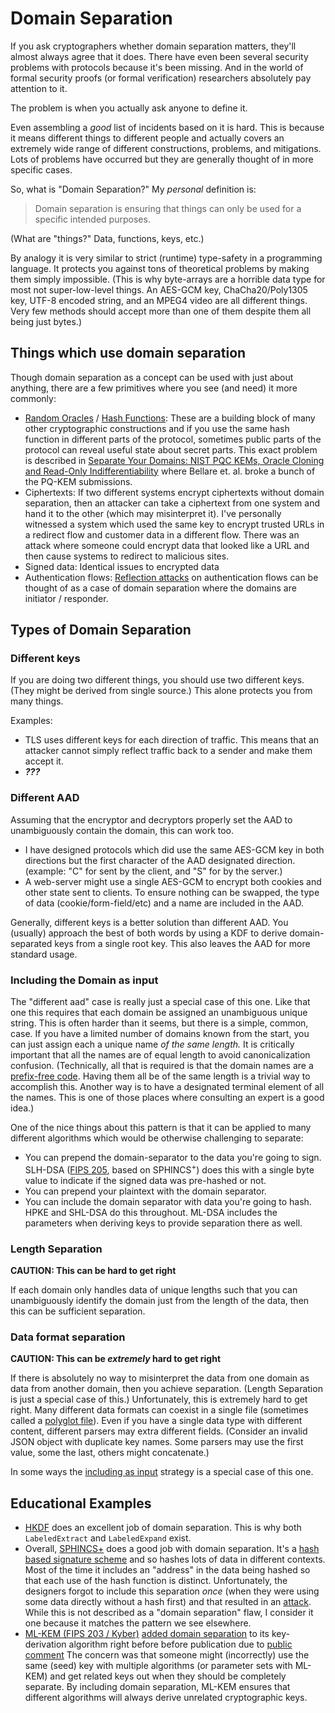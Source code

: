 # Domain Separation

If you ask cryptographers whether domain separation matters, they'll almost always agree that it does. There have even been several security problems with protocols because it's been missing. And in the world of formal security proofs (or formal verification) researchers absolutely pay attention to it.

The problem is when you actually ask anyone to define it.

Even assembling a *good* list of incidents based on it is hard.
This is because it means different things to different people and actually covers an extremely wide range of different constructions, problems, and mitigations.
Lots of problems have occurred but they are generally thought of in more specific cases.

So, what is "Domain Separation?"
My *personal* definition is:
> Domain separation is ensuring that things can only be used for a specific intended purposes.

(What are "things?" Data, functions, keys, etc.)

By analogy it is very similar to strict (runtime) type-safety in a programming language.
It protects you against tons of theoretical problems by making them simply impossible.
(This is why byte-arrays are a horrible data type for most not super-low-level things. An AES-GCM key, ChaCha20/Poly1305 key, UTF-8 encoded string, and an MPEG4 video are all different things. Very few methods should accept more than one of them despite them all being just bytes.)

## Things which use domain separation

Though domain separation as a concept can be used with just about anything, there are a few primitives where you see (and need) it more commonly:

- [Random Oracles](https://en.wikipedia.org/wiki/Random_oracle) / [Hash Functions](https://en.wikipedia.org/wiki/Hash_function):
  These are a building block of many other cryptographic constructions and if you use the same hash function in different parts of the protocol, sometimes public parts of the protocol can reveal useful state about secret parts.
  This exact problem is described in [Separate Your Domains: NIST PQC KEMs, Oracle Cloning and Read-Only Indifferentiability](https://eprint.iacr.org/2020/241) where Bellare et. al. broke a bunch of the PQ-KEM submissions.
- Ciphertexts:
  If two different systems encrypt ciphertexts without domain separation, then an attacker can take a ciphertext from one system and hand it to the other (which may misinterpret it).
  I've personally witnessed a system which used the same key to encrypt trusted URLs in a redirect flow and customer data in a different flow.
  There was an attack where someone could encrypt data that looked like a URL and then cause systems to redirect to malicious sites.
- Signed data:
  Identical issues to encrypted data
- Authentication flows:
  [Reflection attacks](https://en.wikipedia.org/wiki/Reflection_attack) on authentication flows can be thought of as a case of domain separation where the domains are initiator / responder.

## Types of Domain Separation

### Different keys

If you are doing two different things, you should use two different keys.
(They might be derived from single source.)
This alone protects you from many things.

Examples:
- TLS uses different keys for each direction of traffic.
This means that an attacker cannot simply reflect traffic back to a sender and make them accept it.
- ***???***

### Different AAD

Assuming that the encryptor and decryptors properly set the AAD to unambiguously contain the domain, this can work too.

- I have designed protocols which did use the same AES-GCM key in both directions but the first character of the AAD designated direction.
(example: "C" for sent by the client, and "S" for by the server.)
- A web-server might use a single AES-GCM to encrypt both cookies and other state sent to clients.
To ensure nothing can be swapped, the type of data (cookie/form-field/etc) and a name are included in the AAD.

Generally, different keys is a better solution than different AAD.
You (usually) approach the best of both words by using a KDF to derive domain-separated keys from a single root key.
This also leaves the AAD for more standard usage.

### Including the Domain as input

The "different aad" case is really just a special case of this one.
Like that one this requires that each domain be assigned an unambiguous unique string.
This is often harder than it seems, but there is a simple, common, case.
If you have a limited number of domains known from the start, you can just assign each a unique name *of the same length.*
It is critically important that all the names are of equal length to avoid canonicalization confusion.
(Technically, all that is required is that the domain names are a [prefix-free code](https://en.wikipedia.org/wiki/Prefix_code).
Having them all be of the same length is a trivial way to accomplish this.
Another way is to have a designated terminal element of all the names.
This is one of those places where consulting an expert is a good idea.)

One of the nice things about this pattern is that it can be applied to many different algorithms which would be otherwise challenging to separate:

- You can prepend the domain-separator to the data you're going to sign. SLH-DSA ([FIPS 205](https://csrc.nist.gov/pubs/fips/205/final), based on SPHINCS<sup>+</sup>) does this with a single byte value to indicate if the signed data was pre-hashed or not.
- You can prepend your plaintext with the domain separator.
- You can include the domain separator with data you're going to hash. HPKE and SHL-DSA do this throughout. ML-DSA includes the parameters when deriving keys to provide separation there as well.

### Length Separation

**CAUTION: This can be hard to get right**

If each domain only handles data of unique lengths such that you can unambiguously identify the domain just from the length of the data, then this can be sufficient separation.

### Data format separation

**CAUTION: This can be *extremely* hard to get right**

If there is absolutely no way to misinterpret the data from one domain as data from another domain, then you achieve separation.
(Length Separation is just a special case of this.)
Unfortunately, this is extremely hard to get right.
Many different data formats can coexist in a single file (sometimes called a [polyglot file](https://en.wikipedia.org/wiki/Polyglot_(computing))).
Even if you have a single data type with different content, different parsers may extra different fields.
(Consider an invalid JSON object with duplicate key names.
Some parsers may use the first value, some the last, others might concatenate.)

In some ways the [including as input](#including-the-domain-as-input) strategy is a special case of this one.

## Educational Examples

- [HKDF](https://www.rfc-editor.org/rfc/rfc9180.html) does an excellent job of domain separation.
  This is why both `LabeledExtract` and `LabeledExpand` exist. 
- Overall, [SPHINCS+](https://sphincs.org/) does a good job with domain separation.
  It's a [hash based signature scheme](https://en.wikipedia.org/wiki/Hash-based_cryptography) and so hashes lots of data in different contexts.
  Most of the time it includes an "address" in the data being hashed so that each use of the hash function is distinct.
  Unfortunately, the designers forgot to include this separation *once* (when they were using some data directly without a hash first) and that resulted in an [attack](https://eprint.iacr.org/2022/1061.pdf).
  While this is not described as a "domain separation" flaw, I consider it one because it matches the pattern we see elsewhere.
- [ML-KEM (FIPS 203 / Kyber)](https://csrc.nist.gov/pubs/fips/203/final) [added domain separation](https://www.federalregister.gov/documents/2024/08/14/2024-17956/announcing-issuance-of-federal-information-processing-standards-fips-fips-203-module-lattice-based) to its key-derivation algorithm right before before publication due to [public comment](https://groups.google.com/a/list.nist.gov/g/pqc-forum/c/5CT4NC_6zRI/m/QZ7jLXEiCAAJ)
  The concern was that someone might (incorrectly) use the same (seed) key with multiple algorithms (or parameter sets with ML-KEM) and get related keys out when they should be completely separate.
  By including domain separation, ML-KEM ensures that different algorithms will always derive unrelated cryptographic keys.